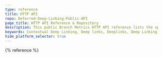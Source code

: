```yaml
---
type: reference
title: HTTP API
repo: Deferred-Deep-Linking-Public-API
page_title: HTTP API Reference & Repository
description: This public Branch Metrics HTTP API reference lists the specifications for all possible deep linking integrations.
keywords: Contextual Deep Linking, Deep links, Deeplinks, Deep Linking, Deeplinking, Deferred Deep Linking, Deferred Deeplinking, Google App Indexing, Google App Invites, Apple Universal Links, Apple Spotlight Search, Facebook App Links, AppLinks, Deepviews, Deep views, references, API Reference, HTTP, HTTP API, repository
hide_platform_selector: true
---
```


{% reference %}
